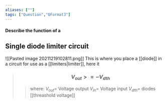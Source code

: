 ```yaml
---
aliases: [""]
tags: ["Question","QFormat3"]
---
```


#### Describe the function of a
## Single diode limiter circuit
![[Pasted image 20211219102811.png]]
This is where you place a [[diode]] in a circuit for use as a [[limiters|limiter]], here it 

> ### $$ V_{out} >= -V_{dth} $$ 
>> where:
>> $V_{out}=$ Voltage output
>> $V_{in}=$ Voltage input
>> $V_{dth}=$ diodes [[threashold voltage]]